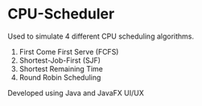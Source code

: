# CPU-Scheduler
Used to simulate 4 different CPU scheduling algorithms.
1. First Come First Serve (FCFS)
2. Shortest-Job-First (SJF)
3. Shortest Remaining Time
4. Round Robin Scheduling

Developed using Java and JavaFX UI/UX
